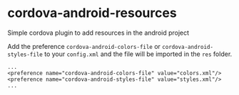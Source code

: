 # cordova-android-resources

Simple cordova plugin to add resources in the android project

Add the preference `cordova-android-colors-file` or `cordova-android-styles-file` to your `config.xml` 
and the file will be imported in the `res` folder.

```
...
<preference name="cordova-android-colors-file" value="colors.xml"/>
<preference name="cordova-android-styles-file" value="styles.xml"/>
...

```